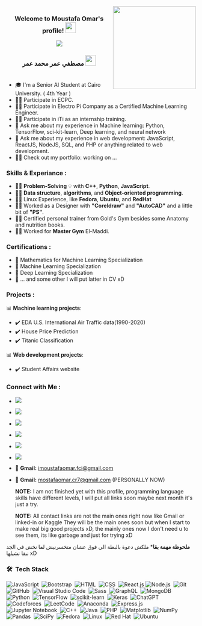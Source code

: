 
<img width="220" align="right" src="https://media.tenor.com/AQecc2g8uuAAAAAC/duck-dance.gif">


<h3 align="center">
  Welcome to Moustafa Omar's profile!
  
  
  <img src="https://media.giphy.com/media/hvRJCLFzcasrR4ia7z/giphy.gif" width="28">
</h3>


<!-- Typing SVG by DenverCoder1 - https://github.com/DenverCoder1/readme-typing-svg -->
<p align="center">
  <a href="https://github.com/DenverCoder1/readme-typing-svg"><img src="https://readme-typing-svg.herokuapp.com/?lines=Machine%20Learning%20Engineer;Full-stack%20web%20developer;&font=Fira%20Code&center=true&width=440&height=45&color=f75c7e&vCenter=true&size=22"></a>
</p> 
<h3 align="center">
  مصطفي عمر محمد عمر
  
  <img src="https://media.giphy.com/media/hvRJCLFzcasrR4ia7z/giphy.gif" width="28">
  <br/><br/>
</h3>

- 🎓 I'm a Senior AI Student at Cairo University. ( 4th Year )
- 👨‍💻 Participate in ECPC.
- 👨‍💻 Participate in Electro Pi Company as a Certified Machine Learning Engineer.
- 👨‍💻 Participate in iTi as an internship training.
- 💬 Ask me about my experience in Machine learning: Python, TensorFlow, sci-kit-learn, Deep learning, and neural network
- 💬 Ask me about my experience in web development: JavaScript, ReactJS, NodeJS, SQL, and PHP or anything related to web development.
- 👨‍💻 Check out my portfolio: working on ...


### Skills & Experiance :
- 👨‍💻 **Problem-Solving** 💡 with **C++**, **Python**, **JavaScript**.
- 👨‍💻 **Data structure**, **algorithms**, and **Object-oriented programming**.
- 👨‍💻 Linux Experience, like **Fedora**, **Ubuntu**, and **RedHat**
- 👨‍💻 Worked as a Designer with **"Coreldraw"** and **"AutoCAD"** and a little bit of **"PS"**.
- 👨‍💻 Certified personal trainer from Gold's Gym besides some Anatomy and nutrition books.
- 👨‍💻 Worked for **Master Gym** El-Maddi.
  


### Certifications :
  - 🥇 Mathematics for Machine Learning Specialization
  - 🥇 Machine Learning Specialization
  - 🥇 Deep Learning Specialization
  - 🥇 ... and some other I will put latter in CV xD

### Projects :
📊 **Machine learning projects**:
   - ✔️ EDA U.S. International Air Traffic data(1990-2020)
   - ✔️ House Price Prediction
   - ✔️ Titanic Classification
     
📊 **Web development projects**:
   - ✔️ Student Affairs website


### Connect with Me :

- [<img src="https://img.shields.io/badge/LinkedIn-grey?style=flat&logo=linkedin"  />](https://www.linkedin.com/in/mostafa-omar-178950249/)
- [<img src="https://img.shields.io/badge/Twitter-grey?style=flat&logo=twitter"  />](https://twitter.com/MostafaOmar287)
- [<img src="https://img.shields.io/badge/Kaggle-grey?style=flat&logo=kaggle"  />](https://www.kaggle.com/moustafaomarmohammed)
- [<img src="https://img.shields.io/badge/Telegram-grey?style=flat&logo=telegram"  />](https://t.me/ipMoustapha)
- [<img src="https://img.shields.io/badge/Facebook-grey?style=flat&logo=facebook"  />](https://www.facebook.com/mustafa.omar.988)
- [<img src="https://img.shields.io/badge/instagram-grey?style=flat&logo=instagram"  />](https://www.instagram.com/imoustafaomar/)

- 📧 **Gmail:** imoustafaomar.fci@gmail.com
- 📧 **Gmail:** mostafaomar.cr7@gmail.com   (PERSONALLY NOW)

  

  **NOTE:** I am not finished yet with this profile, programming language skills have different levels, I will put all links soon maybe next month it's just a try.
  
  **NOTE:** All contact links are not the main ones right now like Gmail or linked-in or Kaggle They will be the main ones soon but when I start to make real big good projects xD,
  the mainly ones now I don't need u to see them, its like garbage and just for trying xD


**ملحوظة مهمة بقا*** ملكش دعوة بالبطة الي فوق عشان متخسرنيش لما نخش في الجد نبقا نشيلها xD
### 🛠 &nbsp;Tech Stack
![JavaScript](https://img.shields.io/badge/-JavaScript-05122A?style=flat&logo=javascript)&nbsp;
![Bootstrap](https://img.shields.io/badge/-Bootstrap-05122A?style=flat&logo=bootstrap&logoColor=563D7C)&nbsp;
![HTML](https://img.shields.io/badge/-HTML-05122A?style=flat&logo=HTML5)&nbsp;
![CSS](https://img.shields.io/badge/-CSS-05122A?style=flat&logo=CSS3&logoColor=1572B6)&nbsp;
![React.js](https://img.shields.io/badge/-React-05122A?style=flat&logo=react)
![Node.js](https://img.shields.io/badge/-Node.js-05122A?style=flat&logo=node.js&logoColor=339933)&nbsp;
![Git](https://img.shields.io/badge/-Git-05122A?style=flat&logo=git)&nbsp;
![GitHub](https://img.shields.io/badge/-GitHub-05122A?style=flat&logo=github)&nbsp;
![Visual Studio Code](https://img.shields.io/badge/-Visual%20Studio%20Code-05122A?style=flat&logo=visual-studio-code&logoColor=007ACC)&nbsp;
![Sass](https://img.shields.io/badge/-Sass-05122A?style=flat&logo=sass)&nbsp;
![GraphQL](https://img.shields.io/badge/-GraphQL-05122A?style=flat&logo=GraphQL)&nbsp;
![MongoDB](https://img.shields.io/badge/-MongoDB-05122A?style=flat&logo=MongoDB)&nbsp;
![Python](https://img.shields.io/badge/-Python%20-05122A?style=flat&logo=python)&nbsp;
![TensorFlow](https://img.shields.io/badge/-tensorflow%20-05122A?style=flat&logo=tensorflow)&nbsp;
![scikit-learn](https://img.shields.io/badge/-scikitlearn%20-05122A?style=flat&logo=scikit-learn)&nbsp;
![Keras](https://img.shields.io/badge/-Keras%20-05122A?style=flat&logo=Keras&logoColor=red)&nbsp;
![ChatGPT](https://img.shields.io/badge/-chatGPT%20-05122A?style=flat&logo=openai)&nbsp;
![Codeforces](https://img.shields.io/badge/-Codeforces%20-05122A?style=flat&logo=Codeforces)&nbsp;
![LeetCode](https://img.shields.io/badge/-LeetCode%20-05122A?style=flat&logo=LeetCode)&nbsp;
![Anaconda](https://img.shields.io/badge/-Anaconda%20-05122A?style=flat&logo=Anaconda)&nbsp;
![Express.js](https://img.shields.io/badge/-express.js%20-05122A?style=flat&logo=express)&nbsp;
![Jupyter Notebook](https://img.shields.io/badge/-jupyter%20-05122A?style=flat&logo=jupyter)&nbsp;
![C++](https://img.shields.io/badge/-c++%20-05122A?style=flat&logo=c%2B%2B)&nbsp;
![Java](https://img.shields.io/badge/-java%20-05122A?style=flat&logo=openjdk)&nbsp;
![PHP](https://img.shields.io/badge/-php-05122A?style=flat&logo=php)&nbsp;
![Matplotlib](https://img.shields.io/badge/-Matplotlib-05122A?style=flat&logo=Matplotlib)&nbsp;
![NumPy](https://img.shields.io/badge/numpy-05122A?style=flat&logo=numpy)&nbsp;
![Pandas](https://img.shields.io/badge/pandas-05122A?style=flat&logo=pandas)&nbsp;
![SciPy](https://img.shields.io/badge/-SciPy-05122A?style=flat&logo=scipy)&nbsp;
![Fedora](https://img.shields.io/badge/-Fedora-05122A?style=flat&logo=fedora)&nbsp;
![Linux](https://img.shields.io/badge/-Linux-05122A?style=flat&logo=linux)&nbsp;
![Red Hat](https://img.shields.io/badge/-Red%20Hat-05122A?style=flat&logo=redhat&logoColor=red)&nbsp;
![Ubuntu](https://img.shields.io/badge/-Ubuntu-05122A?style=flat&logo=Ubuntu)&nbsp;












